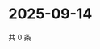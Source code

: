 # 2025-09-14

共 0 条

<!-- BEGIN ZHIHUQUESTIONS -->
<!-- 最后更新时间 Sun Sep 14 2025 13:10:12 GMT+0800 (China Standard Time) -->

<!-- END ZHIHUQUESTIONS -->
